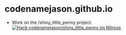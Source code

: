 codenamejason.github.io
=======================
 - Work on the /shiny_little_penny project.
[![Hack codenamejason/shiny_little_penny on Nitrous](https://d3o0mnbgv6k92a.cloudfront.net/assets/hack-l-v1-d464cf470a5da050619f6f247a1017ec.png)](https://www.nitrous.io/hack_button?source=embed&runtime=nodejs&repo=codenamejason%2Fshiny_little_penny&file_to_open=README)



